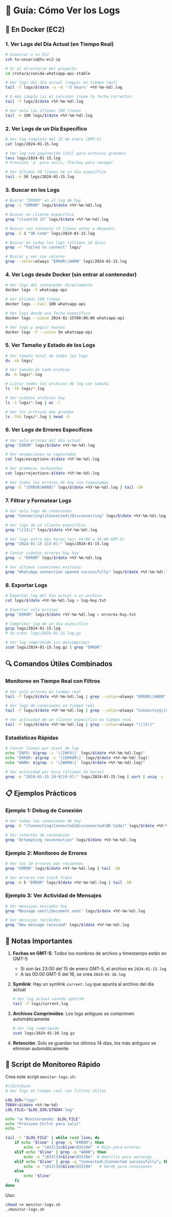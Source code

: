 # 📖 Guía: Cómo Ver los Logs

## 🐳 En Docker (EC2)

### 1. Ver Logs del Día Actual (en Tiempo Real)

```bash
# Conectar a tu EC2
ssh tu-usuario@tu-ec2-ip

# Ir al directorio del proyecto
cd /ruta/a/zunida-whatsapp-api-stable

# Ver logs del día actual (seguir en tiempo real)
tail -f logs/$(date -u -d '-5 hours' +%Y-%m-%d).log

# O más simple (si el servidor tiene la fecha correcta):
tail -f logs/$(date +%Y-%m-%d).log

# Ver solo las últimas 100 líneas
tail -n 100 logs/$(date +%Y-%m-%d).log
```

### 2. Ver Logs de un Día Específico

```bash
# Ver log completo del 15 de enero (GMT-5)
cat logs/2024-01-15.log

# Ver log con paginación (útil para archivos grandes)
less logs/2024-01-15.log
# Presiona 'q' para salir, flechas para navegar

# Ver últimas 50 líneas de un día específico
tail -n 50 logs/2024-01-15.log
```

### 3. Buscar en los Logs

```bash
# Buscar "ERROR" en el log de hoy
grep -i "ERROR" logs/$(date +%Y-%m-%d).log

# Buscar un cliente específico
grep "clientId 13" logs/$(date +%Y-%m-%d).log

# Buscar con contexto (3 líneas antes y después)
grep -C 3 "QR code" logs/2024-01-15.log

# Buscar en todos los logs (últimos 14 días)
grep -r "Failed to connect" logs/

# Buscar y ver con colores
grep --color=always "ERROR\|WARN" logs/2024-01-15.log
```

### 4. Ver Logs desde Docker (sin entrar al contenedor)

```bash
# Ver logs del contenedor directamente
docker logs -f whatsapp-api

# Ver últimas 100 líneas
docker logs --tail 100 whatsapp-api

# Ver logs desde una fecha específica
docker logs --since 2024-01-15T00:00:00 whatsapp-api

# Ver logs y seguir nuevos
docker logs -f --since 5m whatsapp-api
```

### 5. Ver Tamaño y Estado de los Logs

```bash
# Ver tamaño total de todos los logs
du -sh logs/

# Ver tamaño de cada archivo
du -h logs/*.log

# Listar todos los archivos de log con tamaño
ls -lh logs/*.log

# Ver cuántos archivos hay
ls -1 logs/*.log | wc -l

# Ver los archivos más grandes
ls -lhS logs/*.log | head -5
```

### 6. Ver Logs de Errores Específicos

```bash
# Ver solo errores del día actual
grep "ERROR" logs/$(date +%Y-%m-%d).log

# Ver excepciones no capturadas
cat logs/exceptions-$(date +%Y-%m-%d).log

# Ver promesas rechazadas
cat logs/rejections-$(date +%Y-%m-%d).log

# Ver todos los errores de hoy con timestamps
grep -E "(ERROR|WARN)" logs/$(date +%Y-%m-%d).log | tail -50
```

### 7. Filtrar y Formatear Logs

```bash
# Ver solo logs de conexiones
grep "Connecting\|Connected\|Disconnecting" logs/$(date +%Y-%m-%d).log

# Ver logs de un cliente específico
grep "\[13\]" logs/$(date +%Y-%m-%d).log

# Ver logs entre dos horas (ej: 14:00 a 18:00 GMT-5)
grep "2024-01-15 1[4-8]:" logs/2024-01-15.log

# Contar cuántos errores hay hoy
grep -c "ERROR" logs/$(date +%Y-%m-%d).log

# Ver últimas conexiones exitosas
grep "WhatsApp connection opened successfully" logs/$(date +%Y-%m-%d).log | tail -10
```

### 8. Exportar Logs

```bash
# Exportar log del día actual a un archivo
cat logs/$(date +%Y-%m-%d).log > log-hoy.txt

# Exportar solo errores
grep "ERROR" logs/$(date +%Y-%m-%d).log > errores-hoy.txt

# Comprimir log de un día específico
gzip logs/2024-01-15.log
# Se crea: logs/2024-01-15.log.gz

# Ver log comprimido sin descomprimir
zcat logs/2024-01-15.log.gz | grep "ERROR"
```

## 🔍 Comandos Útiles Combinados

### Monitoreo en Tiempo Real con Filtros

```bash
# Ver solo errores en tiempo real
tail -f logs/$(date +%Y-%m-%d).log | grep --color=always "ERROR\|WARN"

# Ver logs de conexiones en tiempo real
tail -f logs/$(date +%Y-%m-%d).log | grep --color=always "Connecting\|Connected"

# Ver actividad de un cliente específico en tiempo real
tail -f logs/$(date +%Y-%m-%d).log | grep --color=always "\[13\]"
```

### Estadísticas Rápidas

```bash
# Contar líneas por nivel de log
echo "INFO: $(grep -c '\[INFO\]' logs/$(date +%Y-%m-%d).log)"
echo "ERROR: $(grep -c '\[ERROR\]' logs/$(date +%Y-%m-%d).log)"
echo "WARN: $(grep -c '\[WARN\]' logs/$(date +%Y-%m-%d).log)"

# Ver actividad por hora (últimas 24 horas)
grep -o "2024-01-15 [0-9][0-9]:" logs/2024-01-15.log | sort | uniq -c
```

## 📋 Ejemplos Prácticos

### Ejemplo 1: Debug de Conexión

```bash
# Ver todas las conexiones de hoy
grep -E "(Connecting|Connected|Disconnected|QR Code)" logs/$(date +%Y-%m-%d).log

# Ver intentos de reconexión
grep "Attempting reconnection" logs/$(date +%Y-%m-%d).log
```

### Ejemplo 2: Monitoreo de Errores

```bash
# Ver los 10 errores más recientes
grep "ERROR" logs/$(date +%Y-%m-%d).log | tail -10

# Ver errores con stack trace
grep -A 5 "ERROR" logs/$(date +%Y-%m-%d).log | tail -50
```

### Ejemplo 3: Ver Actividad de Mensajes

```bash
# Ver mensajes enviados hoy
grep "Message sent\|Document sent" logs/$(date +%Y-%m-%d).log

# Ver mensajes recibidos
grep "New message received" logs/$(date +%Y-%m-%d).log
```

## 📍 Notas Importantes

1. **Fechas en GMT-5**: Todos los nombres de archivo y timestamps están en GMT-5
   - Si son las 23:00 del 15 de enero GMT-5, el archivo es `2024-01-15.log`
   - A las 00:00 GMT-5 del 16, se crea `2024-01-16.log`

2. **Symlink**: Hay un symlink `current.log` que apunta al archivo del día actual
   ```bash
   # Ver log actual usando symlink
   tail -f logs/current.log
   ```

3. **Archivos Comprimidos**: Los logs antiguos se comprimen automáticamente
   ```bash
   # Ver log comprimido
   zcat logs/2024-01-10.log.gz
   ```

4. **Retención**: Solo se guardan los últimos 14 días, los más antiguos se eliminan automáticamente

## 🚀 Script de Monitoreo Rápido

Crea este script `monitor-logs.sh`:

```bash
#!/bin/bash
# Ver logs en tiempo real con filtros útiles

LOG_DIR="logs"
TODAY=$(date +%Y-%m-%d)
LOG_FILE="$LOG_DIR/$TODAY.log"

echo "📊 Monitoreando: $LOG_FILE"
echo "Presiona Ctrl+C para salir"
echo ""

tail -f "$LOG_FILE" | while read line; do
    if echo "$line" | grep -q "ERROR"; then
        echo -e "\033[31m$line\033[0m"  # Rojo para errores
    elif echo "$line" | grep -q "WARN"; then
        echo -e "\033[33m$line\033[0m"  # Amarillo para warnings
    elif echo "$line" | grep -q "Connected\|Connected successfully"; then
        echo -e "\033[32m$line\033[0m"   # Verde para conexiones
    else
        echo "$line"
    fi
done
```

Uso:
```bash
chmod +x monitor-logs.sh
./monitor-logs.sh
```

